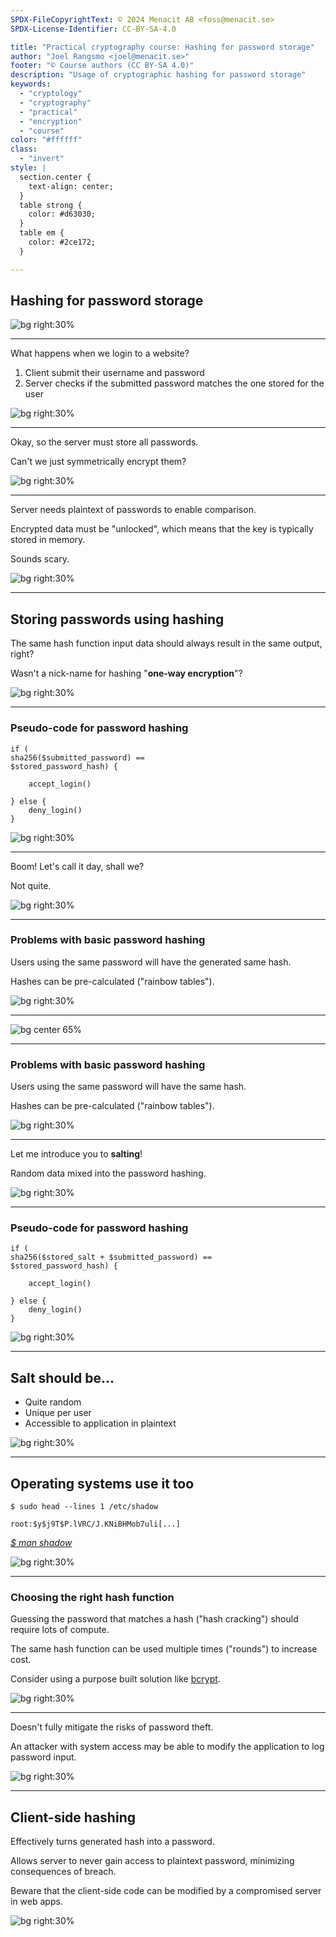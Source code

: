 ```yaml
---
SPDX-FileCopyrightText: © 2024 Menacit AB <foss@menacit.se>
SPDX-License-Identifier: CC-BY-SA-4.0

title: "Practical cryptography course: Hashing for password storage"
author: "Joel Rangsmo <joel@menacit.se>"
footer: "© Course authors (CC BY-SA 4.0)"
description: "Usage of cryptographic hashing for password storage"
keywords:
  - "cryptology"
  - "cryptography"
  - "practical"
  - "encryption"
  - "course"
color: "#ffffff"
class:
  - "invert"
style: |
  section.center {
    text-align: center;
  }
  table strong {
    color: #d63030;
  }
  table em {
    color: #2ce172;
  }

---
```

<!-- _footer: "%ATTRIBUTION_PREFIX% Lord Jaraxxus (CC BY-SA 4.0)" -->
## Hashing for password storage

![bg right:30%](images/13-neon_sign.jpg)

---
<!-- _footer: "%ATTRIBUTION_PREFIX% Lord Jaraxxus (CC BY-SA 4.0)" -->
What happens when we login to a website?  
  
1. Client submit their username and password
2. Server checks if the submitted password matches the one stored for the user

![bg right:30%](images/13-neon_sign.jpg)

---
<!-- _footer: "%ATTRIBUTION_PREFIX% Nicholas A. Tonelli (CC BY 2.0)" -->
Okay, so the server must store all passwords.  
  
Can't we just symmetrically encrypt them?

![bg right:30%](images/13-abandoned_apartment.jpg)

---
<!-- _footer: "%ATTRIBUTION_PREFIX% Nicholas A. Tonelli (CC BY 2.0)" -->
Server needs plaintext of passwords to enable comparison.  
  
Encrypted data must be "unlocked", which means that the key is typically stored in memory.  
  
Sounds scary.

![bg right:30%](images/13-abandoned_apartment.jpg)

---
<!-- _footer: "%ATTRIBUTION_PREFIX% Rod Waddington (CC BY-SA 2.0)" -->
## Storing passwords using hashing
The same hash function input data should always result in the same output, right?  
  
Wasn't a nick-name for hashing
"**one-way encryption**"?

![bg right:30%](images/13-singapore_gardens.jpg)

---
<!-- _footer: "%ATTRIBUTION_PREFIX% Rod Waddington (CC BY-SA 2.0)" -->
### Pseudo-code for password hashing
```
if (
sha256($submitted_password) ==
$stored_password_hash) {

	accept_login()

} else {
	deny_login()
}
```

![bg right:30%](images/13-singapore_gardens.jpg)

---
<!-- _footer: "%ATTRIBUTION_PREFIX% Jennifer Morrow (CC BY 2.0)" -->
Boom! Let's call it day, shall we?  
  
Not quite.

![bg right:30%](images/13-spheres.jpg)

---
<!-- _footer: "%ATTRIBUTION_PREFIX% Jennifer Morrow (CC BY 2.0)" -->
### Problems with basic password hashing
Users using the same password will have the generated same hash.  
  
Hashes can be pre-calculated ("rainbow tables").

![bg right:30%](images/13-spheres.jpg)

---
![bg center 65%](images/13-hash_search.png)

---
<!-- _footer: "%ATTRIBUTION_PREFIX% Jennifer Morrow (CC BY 2.0)" -->
### Problems with basic password hashing
Users using the same password will have the same hash.  
  
Hashes can be pre-calculated ("rainbow tables").

![bg right:30%](images/13-spheres.jpg)

---
<!-- _footer: "%ATTRIBUTION_PREFIX% Halfrain (CC BY-SA 2.0)" -->
Let me introduce you to **salting**!  
  
Random data mixed into the password hashing.

![bg right:30%](images/13-exposed_road.jpg)

---
<!-- _footer: "%ATTRIBUTION_PREFIX% Halfrain (CC BY-SA 2.0)" -->
### Pseudo-code for password hashing
```
if (
sha256($stored_salt + $submitted_password) ==
$stored_password_hash) {

	accept_login()

} else {
	deny_login()
}
```

![bg right:30%](images/13-exposed_road.jpg)

---
<!-- _footer: "%ATTRIBUTION_PREFIX% Halfrain (CC BY-SA 2.0)" -->
## Salt should be...
- Quite random
- Unique per user
- Accessible to application in plaintext

![bg right:30%](images/13-exposed_road.jpg)

---
<!-- _footer: "%ATTRIBUTION_PREFIX% Fandrey (CC BY 2.0)" -->
## Operating systems use it too
```
$ sudo head --lines 1 /etc/shadow

root:$y$j9T$P.lVRC/J.KNiBHMob7uli[...]
```

[_$ man shadow_](https://man.archlinux.org/man/shadow.5.en)

![bg right:30%](images/13-console_beastie.jpg)

---
<!-- _footer: "%ATTRIBUTION_PREFIX% Kurayba (CC BY-SA 2.0)" -->
### Choosing the right hash function
Guessing the password that matches a hash ("hash cracking") should require lots of compute.  
  
The same hash function can be used multiple times ("rounds") to increase cost.  
  
Consider using a purpose built solution like [bcrypt](https://en.wikipedia.org/wiki/Bcrypt).

![bg right:30%](images/13-cave_stairs.jpg)

---
<!-- _footer: "%ATTRIBUTION_PREFIX% Andrew Hart (CC BY-SA 2.0)" -->
Doesn't fully mitigate the risks of password theft.  
  
An attacker with system access may be able to modify the application to log password input.

![bg right:30%](images/13-broken_glass.jpg)

---
<!-- _footer: "%ATTRIBUTION_PREFIX% Bruno Cordioli (CC BY 2.0)" -->
## Client-side hashing
Effectively turns generated hash into a password.
  
Allows server to never gain access to plaintext password, minimizing consequences of breach.  
  
Beware that the client-side code can be modified by a compromised server in web apps.

![bg right:30%](images/13-newton.jpg)
